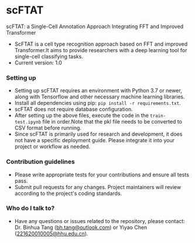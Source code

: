 # scFTAT
scFTAT: a Single-Cell Annotation Approach Integrating FFT and Improved Transformer

* ScFTAT is a cell type recognition approach based on FFT and improved Transformer.It aims to provide researchers with a deep learning tool for single-cell classifying tasks.
* Current version: 1.0

### Setting up ###

* Setting up scFTAT requires an environment with Python 3.7 or newer, along with Tensorflow and other necessary machine learning libraries.
* Install all dependencies using pip: `pip install -r requirements.txt`.
* scFTAT does not require database configuration.
* After setting up the above files, execute the code in the `train-test.ipynb` file in order.Note that the pkl file needs to be converted to CSV format before running.
* Since scFTAT is primarily used for research and development, it does not have a specific deployment guide. Please integrate it into your project or workflow as needed.

### Contribution guidelines ###

* Please write appropriate tests for your contributions and ensure all tests pass.
* Submit pull requests for any changes. Project maintainers will review according to the project's coding standards.

### Who do I talk to? ###

* Have any questions or issues related to the repository, please contact: Dr. Binhua Tang (bh.tang@outlook.com) or Yiyao Chen (221620010005@hhu.edu.cn).
